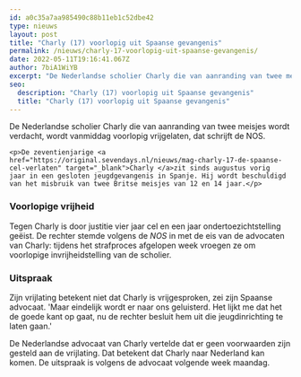 ```yaml
---
id: a0c35a7aa985490c88b11eb1c52dbe42
type: nieuws
layout: post
title: "Charly (17) voorlopig uit Spaanse gevangenis"
permalink: /nieuws/charly-17-voorlopig-uit-spaanse-gevangenis/
date: 2022-05-11T19:16:41.067Z
author: 7biA1WiYB
excerpt: "De Nederlandse scholier Charly die van aanranding van twee meisjes wordt verdacht, wordt vanmiddag voorlopig vrijgelaten, dat schrijft de NOS.  "
seo:
  description: "Charly (17) voorlopig uit Spaanse gevangenis"
  title: "Charly (17) voorlopig uit Spaanse gevangenis"
---
```

De Nederlandse scholier Charly die van aanranding van twee meisjes wordt verdacht, wordt vanmiddag voorlopig vrijgelaten, dat schrijft de NOS.  

    <p>De zeventienjarige <a href="https://original.sevendays.nl/nieuws/mag-charly-17-de-spaanse-cel-verlaten" target="_blank">Charly </a>zit sinds augustus vorig jaar in een gesloten jeugdgevangenis in Spanje. Hij wordt beschuldigd van het misbruik van twee Britse meisjes van 12 en 14 jaar.</p>
<h3>Voorlopige vrijheid</h3>
<p>Tegen Charly is door justitie vier jaar cel en een jaar ondertoezichtstelling geëist. De rechter stemde volgens de <em>NOS </em>in met de eis van de advocaten van Charly: tijdens het strafproces afgelopen week vroegen ze om voorlopige invrijheidstelling van de scholier.</p>
<h3>Uitspraak</h3>
<p>Zijn vrijlating betekent niet dat Charly is vrijgesproken, zei zijn Spaanse advocaat. 'Maar eindelijk wordt er naar ons geluisterd. Het lijkt me dat het de goede kant op gaat, nu de rechter besluit hem uit die jeugdinrichting te laten gaan.'</p>
<p>De Nederlandse advocaat van Charly vertelde dat er geen voorwaarden zijn gesteld aan de vrijlating. Dat betekent dat Charly naar Nederland kan komen. De uitspraak is volgens de advocaat volgende week maandag.</p>  
